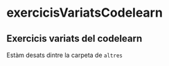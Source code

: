 # exercicisVariatsCodelearn
Exercicis variats del codelearn
-
Estàm desats dintre la carpeta de `altres`
